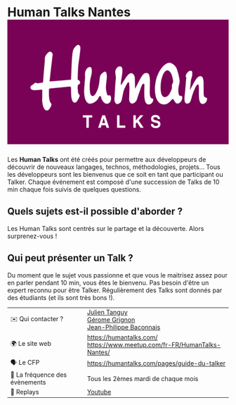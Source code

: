 # Human Talks Nantes ![logo](logo.jpeg)

Les **Human Talks** ont été créés pour permettre aux développeurs de découvrir de nouveaux langages, technos, méthodologies, projets...
Tous les développeurs sont les bienvenus que ce soit en tant que participant ou Talker. Chaque événement est composé d'une succession de Talks de 10 min chaque fois suivis de quelques questions.

## Quels sujets est-il possible d'aborder ?

Les Human Talks sont centrés sur le partage et la découverte. Alors surprenez-vous !

## Qui peut présenter un Talk ?

Du moment que le sujet vous passionne et que vous le maitrisez assez pour en parler pendant 10 min, vous êtes le bienvenu.
Pas besoin d'être un expert reconnu pour être Talker. Régulièrement des Talks sont donnés par des étudiants (et ils sont très bons !).

|                                |                                                                                                                                                                          |
| ------------------------------ | ------------------------------------------------------------------------------------------------------------------------------------------------------------------------ |
| ✉️ Qui contacter ?             | [Julien Tanguy](https://twitter.com/jutanguy) <br/>[Gérome Grignon](https://twitter.com/GeromeGrignon)<br/>[Jean-Philippe Baconnais](https://twitter.com/JPhi_Baconnais) |
| 🌍 Le site web                 | https://humantalks.com/ <br/> https://www.meetup.com/fr-FR/HumanTalks-Nantes/                                                                                            |
| 🗣 Le CFP                       | https://humantalks.com/pages/guide-du-talker                                                                                                                             |
| 📆 La fréquence des évènements | Tous les 2èmes mardi de chaque mois                                                                                                                                      |
| 🎥 Replays                     | [Youtube](https://www.youtube.com/c/HumanTalks)                                                                                                                          |
